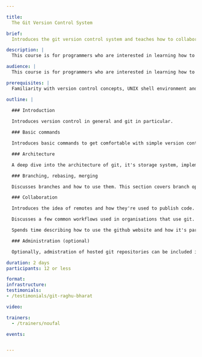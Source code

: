 ```yaml
---

title:
  The Git Version Control System

brief:
  Introduces the git version control system and teaches how to collaboratively develop software using it.

description: |
  This course is for programmers who are interested in learning how to use the git version control system. We will cover basic usage, architecture, the branching model, workflows and how to use git along with github.

audience: |
  This course is for programmers who are interested in learning how to use the git version control system. 

prerequisites: |
  Familiarity with version control concepts, UNIX shell environment and exposure to software life cycle management.

outline: |
  
  ### Introduction

  Introduces version control in general and git in particular.

  ### Basic commands

  Introduces basic commands to get comfortable with simple version control operations.

  ### Architecture

  A deep dive into the architecture of git, it's storage system, implementation and the concept of `objects` and `references`.

  ### Branching, rebasing, merging

  Discusses branches and how to use them. This section covers branch operations like merging and rebasing. We will also cover merge conflicts and how to resolve them effectively.  

  ### Collaboration

  Introduces the idea of remotes and how they're used to publish code. Fetch and push commits from different users, handle real life merging scenarios and collaboration between users.

  Discusses a few common workflows used in organisations that use git.

  Spends time describing how to use the github website and how it's part of modern open source infrastructure.

  ### Administration (optional)

  Optionally, admistration of hosted git repositories can be included in the course.

duration: 2 days
participants: 12 or less

format:
infrastructure:
testimonials:
- /testimonials/git-raghu-bharat

video:

trainers:
  - /trainers/noufal

events:


---
```

